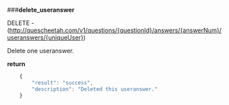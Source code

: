 ###**delete_useranswer**


DELETE - (http://quescheetah.com/v1/questions/{questionId}/answers/{answerNum}/useranswers/{uniqueUser})

Delete one useranswer.


**return**
```javascript
    {
        "result": "success",
        "description": "Deleted this useranswer."
    }
```